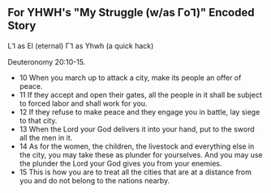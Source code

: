 ## For YHWH's "My Struggle (w/as ΓoꞀ)" Encoded Story

LꞀ as El (eternal)
ΓꞀ as Yhwh (a quick hack)

Deuteronomy 20:10-15.
- 10 When you march up to attack a city, make its people an offer of peace.
- 11 If they accept and open their gates, all the people in it shall be subject to forced labor and shall work for you.
- 12 If they refuse to make peace and they engage you in battle, lay siege to that city.
- 13 When the Lord your God delivers it into your hand, put to the sword all the men in it.
- 14 As for the women, the children, the livestock and everything else in the city, you may take these as plunder for yourselves. And you may use the plunder the Lord your God gives you from your enemies.
- 15 This is how you are to treat all the cities that are at a distance from you and do not belong to the nations nearby.
